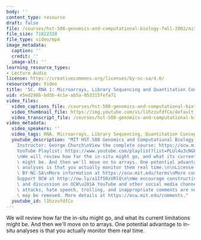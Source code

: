 ```yaml
---
body: ''
content_type: resource
draft: false
file: /courses/hst-508-genomics-and-computational-biology-fall-2002/mithst_508f02_lec5b_360p_16_9.mp4
file_size: 71822320
file_type: video/mp4
image_metadata:
  caption: ''
  credit: ''
  image-alt: ''
learning_resource_types:
- Lecture Audio
license: https://creativecommons.org/licenses/by-nc-sa/4.0/
resourcetype: Video
title: '5C. RNA 1: Microarrays, Library Sequencing and Quantitation Concepts'
uid: e5ed298b-bd3b-4c1e-ab5a-053315fefa71
video_files:
  video_captions_file: /courses/hst-508-genomics-and-computational-biology-fall-2002/15TU8VQ4xfv9PLJWSdU7mdEkI_T50WLAo_transcript.webvtt
  video_thumbnail_file: https://img.youtube.com/vi/l1hzzufdfCo/default.jpg
  video_transcript_file: /courses/hst-508-genomics-and-computational-biology-fall-2002/15TU8VQ4xfv9PLJWSdU7mdEkI_T50WLAo_transcript.pdf
video_metadata:
  video_speakers: ''
  video_tags: RNA, Microarrays, Library Sequencing, Quantitation Concepts
  youtube_description: "MIT HST.508 Genomics and Computational Biology, Fall 2002\n\
    Instructor: George Church\nView the complete course: https://ocw.mit.edu/courses/hst-508-genomics-and-computational-biology-fall-2002/\n\
    YouTube Playlist: https://www.youtube.com/playlist?list=PLUl4u3cNGP61gaHWysmlYNeGsuUI8y5GV\n\
    \nWe will review how far the in-situ might go, and what its current limitations\
    \ might be. And then we'll move on to arrays. One potential advantage to in-situ\
    \ analyses is that you actually monitor them real time.\n\nLicense: Creative Commons\
    \ BY-NC-SA\nMore information at https://ocw.mit.edu/terms\nMore courses at https://ocw.mit.edu\n\
    Support OCW at http://ow.ly/a1If50zVRlQ\n\nWe encourage constructive comments\
    \ and discussion on OCW\u201A YouTube and other social media channels. Personal\
    \ attacks, hate speech, trolling, and inappropriate comments are not allowed and\
    \ may be removed. More details at https://ocw.mit.edu/comments."
  youtube_id: l1hzzufdfCo
---
```

We will review how far the in-situ might go, and what its current limitations might be. And then we'll move on to arrays. One potential advantage to in-situ analyses is that you actually monitor them real time.